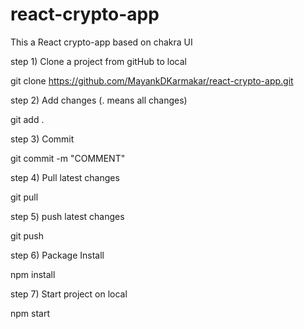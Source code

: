 # react-crypto-app
This a React crypto-app based on chakra UI


step 1) Clone a project from gitHub to local

git clone https://github.com/MayankDKarmakar/react-crypto-app.git


step 2) Add changes (. means all changes)

git add .

step 3) Commit

git commit -m "COMMENT"

step 4) Pull latest changes

git pull 

step 5) push latest changes

git push

step 6) Package Install

npm install

step 7) Start project on local

npm start
